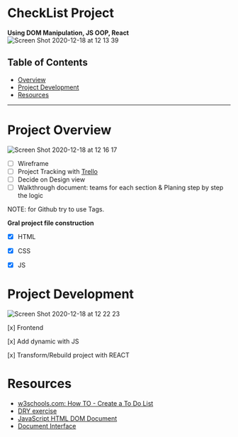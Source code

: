 # CheckList Project
 **Using DOM Manipulation, JS OOP, React**
![Screen Shot 2020-12-18 at 12 13 39](https://user-images.githubusercontent.com/74352389/102608670-87572800-412a-11eb-9c46-494912f9d822.png)


## Table of Contents

- [Overview](#project/overview)
- [Project Development](#Project-development)
- [Resources](#resources)

---

# Project Overview
![Screen Shot 2020-12-18 at 12 16 17](https://user-images.githubusercontent.com/74352389/102608891-e74dce80-412a-11eb-8c9d-a08084402651.png)


- [ ] Wireframe
- [ ] Project Tracking with [Trello](https://trello.com/b/vQFtaVTw/checklist)
- [ ] Decide on Design view
- [ ] Walkthrough document: teams for each section & Planing step by step the logic 

 NOTE: for Github try to use Tags. 

**Gral project file construction**

- [x] HTML 
- [x] CSS 
- [x] JS 


# Project Development
![Screen Shot 2020-12-18 at 12 22 23](https://user-images.githubusercontent.com/74352389/102609427-bf129f80-412b-11eb-9252-8a71aeee4c46.png)

 [x] Frontend

 [x] Add dynamic with JS

 [x] Transform/Rebuild project with REACT


# Resources

- [w3schools.com: How TO - Create a To Do List](https://www.w3schools.com/howto/howto_js_todolist.asp)
- [DRY exercise](https://codesandbox.io/s/dry-correction-forked-y0f4w?file=/src/index.js:0-415)
- [JavaScript HTML DOM Document](https://www.w3schools.com/js/js_htmldom_document.asp)
- [Document Interface](https://developer.mozilla.org/en-US/docs/Web/API/Document)
